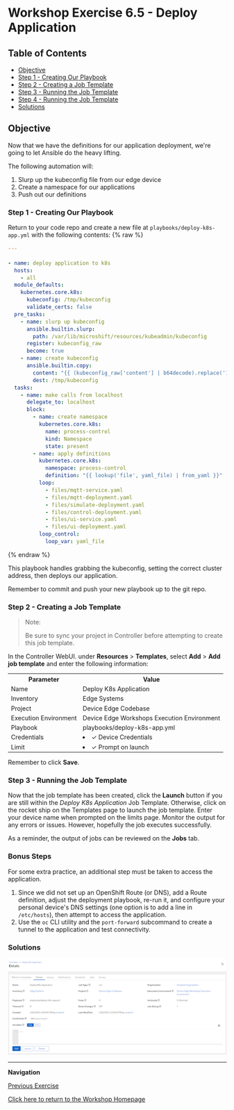 # Workshop Exercise 6.5 - Deploy Application

## Table of Contents

* [Objective](#objective)
* [Step 1 - Creating Our Playbook](#step-1---creating-our-playbook)
* [Step 2 - Creating a Job Template](#step-2---creating-a-job-template)
* [Step 3 - Running the Job Template](#step-3---running-the-job-template)
* [Step 4 - Running the Job Template](#step-4---running-the-job-template)
* [Solutions](#solutions)

## Objective

Now that we have the definitions for our application deployment, we're going to let Ansible do the heavy lifting.

The following automation will:
1. Slurp up the kubeconfig file from our edge device
2. Create a namespace for our applications
3. Push out our definitions

### Step 1 - Creating Our Playbook

Return to your code repo and create a new file at `playbooks/deploy-k8s-app.yml` with the following contents:
{% raw %}
```yaml
---

- name: deploy application to k8s
  hosts:
    - all
  module_defaults:
    kubernetes.core.k8s:
      kubeconfig: /tmp/kubeconfig
      validate_certs: false
  pre_tasks:
    - name: slurp up kubeconfig
      ansible.builtin.slurp:
        path: /var/lib/microshift/resources/kubeadmin/kubeconfig
      register: kubeconfig_raw
      become: true
    - name: create kubeconfig
      ansible.builtin.copy:
        content: "{{ (kubeconfig_raw['content'] | b64decode).replace('127.0.0.1', ansible_host) }}"
        dest: /tmp/kubeconfig
  tasks:
    - name: make calls from localhost
      delegate_to: localhost
      block:
        - name: create namespace
          kubernetes.core.k8s:
            name: process-control
            kind: Namespace
            state: present
        - name: apply definitions
          kubernetes.core.k8s:
            namespace: process-control
            definition: "{{ lookup('file', yaml_file) | from_yaml }}"
          loop:
            - files/mqtt-service.yaml
            - files/mqtt-deployment.yaml
            - files/simulate-deployment.yaml
            - files/control-deployment.yaml
            - files/ui-service.yaml
            - files/ui-deployment.yaml
          loop_control:
            loop_var: yaml_file
```
{% endraw %}

This playbook handles grabbing the kubeconfig, setting the correct cluster address, then deploys our application.

Remember to commit and push your new playbook up to the git repo.

### Step 2 - Creating a Job Template

> Note:
>
> Be sure to sync your project in Controller before attempting to create this job template.

In the Controller WebUI. under **Resources** > **Templates**, select **Add** > **Add job template** and enter the following information:

<table>
  <tr>
    <th>Parameter</th>
    <th>Value</th>
  </tr>
  <tr>
    <td>Name</td>
    <td>Deploy K8s Application</td>
  </tr>
  <tr>
    <td>Inventory</td>
    <td>Edge Systems</td>
  </tr>
  <tr>
    <td>Project</td>
    <td>Device Edge Codebase</td>
  </tr>
  <tr>
    <td>Execution Environment</td>
    <td>Device Edge Workshops Execution Environment</td>
  </tr>
  <tr>
    <td>Playbook</td>
    <td>playbooks/deploy-k8s-app.yml</td>
  </tr>
  <tr>
    <td>Credentials</td>
    <td><li>✓ Device Credentials</li></td>
  </tr>
  <tr>
    <td>Limit</td>
    <td><li>✓ Prompt on launch</li></td>
  </tr>
</table>

Remember to click **Save**.

### Step 3 - Running the Job Template

Now that the job template has been created, click the **Launch** button if you are still within the _Deploy K8s Application_ Job Template. Otherwise, click on the rocket ship on the Templates page to launch the job template. Enter your device name when prompted on the limits page. Monitor the output for any errors or issues. However, hopefully the job executes successfully.

As a reminder, the output of jobs can be reviewed on the **Jobs** tab.

### Bonus Steps

For some extra practice, an additional step must be taken to access the application.

1. Since we did not set up an OpenShift Route (or DNS), add a Route definition, adjust the deployment playbook, re-run it, and configure your personal device's DNS settings (one option is to add a line in `/etc/hosts`), then attempt to access the application.
2. Use the `oc` CLI utility and the `port-forward` subcommand to create a tunnel to the application and test connectivity.


### Solutions

![Deploy K8s Template](../images/deploy-k8s-app-template.png)

---
**Navigation**

[Previous Exercise](../6.4-app-definitions)

[Click here to return to the Workshop Homepage](../README.md)